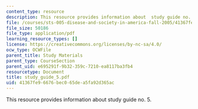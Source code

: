 ```yaml
---
content_type: resource
description: This resource provides information about  study guide no. 5.
file: /courses/sts-005-disease-and-society-in-america-fall-2005/41367fe96676bec065dea5fa92d365ac_study_guide_5.pdf
file_size: 50186
file_type: application/pdf
learning_resource_types: []
license: https://creativecommons.org/licenses/by-nc-sa/4.0/
ocw_type: OCWFile
parent_title: Study Materials
parent_type: CourseSection
parent_uid: e695291f-9b32-359c-7210-ea8117ba3fb4
resourcetype: Document
title: study_guide_5.pdf
uid: 41367fe9-6676-bec0-65de-a5fa92d365ac
---
```

This resource provides information about  study guide no. 5.